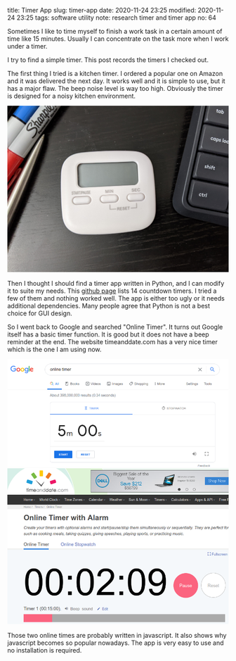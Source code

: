 title: Timer App
slug: timer-app
date: 2020-11-24 23:25
modified: 2020-11-24 23:25
tags: software utility
note: research timer and timer app
no: 64

Sometimes I like to time myself to finish a work task in a certain amount of 
time like 15 minutes. Usually I can concentrate on the task more when I work 
under a timer. 

I try to find a simple timer.  This post records the timers I checked out. 

The first thing I tried is a kitchen timer.  I ordered a popular one on 
Amazon and it was delivered the next day.  It works well and it is simple 
to use, but it has a major flaw.  The beep noise level is way too high. 
Obviously the timer is designed for a noisy kitchen environment. 

<div style="max-width: 800px">
  <img class="img-fluid pb-3" src="/images/kitchen-timer.jpg" alt="kitchen timer"> 
</div>

Then I thought I should find a timer app written in Python, and I can 
modify it to suite my needs.  This 
[github page](https://github.com/topics/countdown-timer?l=python) 
lists 14 countdown timers. I tried a few of them and nothing worked 
well. The app is either too ugly or it needs additional dependencies. 
Many people agree that Python is not a best choice for GUI design. 

So I went back to Google and searched "Online Timer".  It turns out 
Google itself has a basic timer function.  It is good but it does 
not have a beep reminder at the end.  The website timeanddate.com 
has a very nice timer which is the one I am using now.

<div style="max-width: 800px">
  <img class="img-fluid pb-3" src="/images/google-timer.png" alt="google timer"> 
</div>

<div style="max-width: 800px">
  <img class="img-fluid pb-3" src="/images/timeanddate-timer.png" alt="timeanddate timer"> 
</div>


Those two online times are probably written in javascript.  It also 
shows why javascript becomes so popular nowadays.  The app is very easy to 
use and no installation is required.  



